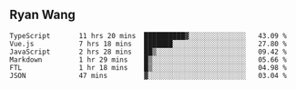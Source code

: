 ## Ryan Wang

<!--START_SECTION:waka-->

```text
TypeScript       11 hrs 20 mins  ██████████▓░░░░░░░░░░░░░░   43.09 %
Vue.js           7 hrs 18 mins   ███████░░░░░░░░░░░░░░░░░░   27.80 %
JavaScript       2 hrs 28 mins   ██▒░░░░░░░░░░░░░░░░░░░░░░   09.42 %
Markdown         1 hr 29 mins    █▒░░░░░░░░░░░░░░░░░░░░░░░   05.66 %
FTL              1 hr 18 mins    █▒░░░░░░░░░░░░░░░░░░░░░░░   04.98 %
JSON             47 mins         ▓░░░░░░░░░░░░░░░░░░░░░░░░   03.04 %
```

<!--END_SECTION:waka-->
